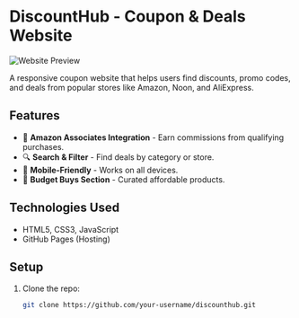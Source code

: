 # DiscountHub - Coupon & Deals Website

![Website Preview](https://via.placeholder.com/800x400?text=DiscountHub+Screenshot) <!-- Replace with real screenshot later -->

A responsive coupon website that helps users find discounts, promo codes, and deals from popular stores like Amazon, Noon, and AliExpress.

## Features
- 🛒 **Amazon Associates Integration** - Earn commissions from qualifying purchases.
- 🔍 **Search & Filter** - Find deals by category or store.
- 📱 **Mobile-Friendly** - Works on all devices.
- 🎁 **Budget Buys Section** - Curated affordable products.

## Technologies Used
- HTML5, CSS3, JavaScript
- GitHub Pages (Hosting)

## Setup
1. Clone the repo:
   ```bash
   git clone https://github.com/your-username/discounthub.git
